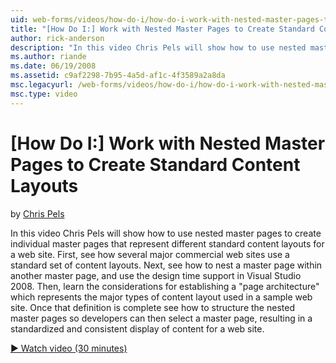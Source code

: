 ```yaml
---
uid: web-forms/videos/how-do-i/how-do-i-work-with-nested-master-pages-to-create-standard-content-layouts
title: "[How Do I:] Work with Nested Master Pages to Create Standard Content Layouts | Microsoft Docs"
author: rick-anderson
description: "In this video Chris Pels will show how to use nested master pages to create individual master pages that represent different standard content layouts for a w..."
ms.author: riande
ms.date: 06/19/2008
ms.assetid: c9af2298-7b95-4a5d-af1c-4f3589a2a8da
msc.legacyurl: /web-forms/videos/how-do-i/how-do-i-work-with-nested-master-pages-to-create-standard-content-layouts
msc.type: video
---
```

# [How Do I:] Work with Nested Master Pages to Create Standard Content Layouts

by [Chris Pels](https://twitter.com/chrispels)

In this video Chris Pels will show how to use nested master pages to create individual master pages that represent different standard content layouts for a web site. First, see how several major commercial web sites use a standard set of content layouts. Next, see how to nest a master page within another master page, and use the design time support in Visual Studio 2008. Then, learn the considerations for establishing a "page architecture" which represents the major types of content layout used in a sample web site. Once that definition is complete see how to structure the nested master pages so developers can then select a master page, resulting in a standardized and consistent display of content for a web site.

[&#9654; Watch video (30 minutes)](https://channel9.msdn.com/Blogs/ASP-NET-Site-Videos/how-do-i-work-with-nested-master-pages-to-create-standard-content-layouts)
